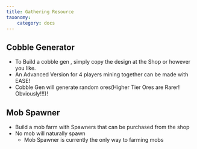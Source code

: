 ```yaml
---
title: Gathering Resource
taxonomy:
    category: docs
---
```


## Cobble Generator
+ To Build a cobble gen , simply copy the design at the Shop or however you like.
+ An Advanced Version for 4 players mining together can be made with EASE!
+ Cobble Gen will generate random ores(Higher Tier Ores are Rarer! Obviously!!!)!

## Mob Spawner
+ Build a mob farm with Spawners that can be purchased from the shop
+ No mob will naturally spawn
  - Mob Spawner is currently the only way to farming mobs
